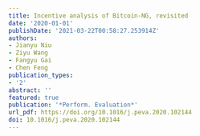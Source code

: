 ```yaml
---
title: Incentive analysis of Bitcoin-NG, revisited
date: '2020-01-01'
publishDate: '2021-03-22T00:58:27.253914Z'
authors:
- Jianyu Niu
- Ziyu Wang
- Fangyu Gai
- Chen Feng
publication_types:
- '2'
abstract: ''
featured: true
publication: '*Perform. Evaluation*'
url_pdf: https://doi.org/10.1016/j.peva.2020.102144
doi: 10.1016/j.peva.2020.102144
---
```



